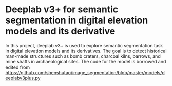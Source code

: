 # Deeplab v3+ for semantic segmentation in digital elevation models and its derivative

In this project, deeplab v3+ is used to explore semantic segmentation task in digital elevation models and its derivatives. 
The goal is to detect historical man-made structures such as bomb craters, charcoal kilns, barrows, and mine shafts in 
archaeological sites. The code for the model is borrowed and edited from https://github.com/shenshutao/image_segmentation/blob/master/models/deeplabv3plus.py



